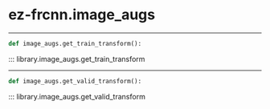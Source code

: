 # ez-frcnn.image_augs

---
``` py
def image_augs.get_train_transform():
```
::: library.image_augs.get_train_transform

---
``` py
def image_augs.get_valid_transform():
```
::: library.image_augs.get_valid_transform

